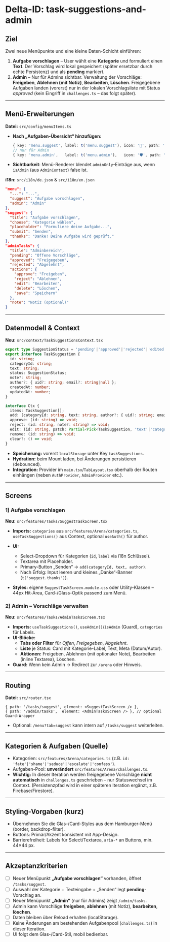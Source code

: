 
# Delta-ID: task-suggestions-and-admin

## Ziel
Zwei neue Menüpunkte und eine kleine Daten-Schicht einführen:
1) **Aufgabe vorschlagen** – User wählt eine **Kategorie** und formuliert einen **Text**. Der Vorschlag wird lokal gespeichert (später ersetzbar durch echte Persistenz) und als **pending** markiert.
2) **Admin** – Nur für Admins sichtbar. Verwaltung der Vorschläge: **Freigeben**, **Ablehnen (mit Notiz)**, **Bearbeiten**, **Löschen**. Freigegebene Aufgaben landen (vorerst) nur in der lokalen Vorschlagsliste mit Status *approved* (kein Eingriff in `challenges.ts` – das folgt später).

---

## Menü-Erweiterungen
**Datei:** `src/config/menuItems.ts`
- **Nach „Aufgaben-Übersicht“ hinzufügen:**
  ```ts
  { key: 'menu.suggest', label: t('menu.suggest'), icon: '📝', path: '/tasks/suggest' },
  // nur für Admin
  { key: 'menu.admin',   label: t('menu.admin'),   icon: '🛡️', path: '/admin/tasks', adminOnly: true },
  ```
- **Sichtbarkeit**: Menü-Renderer blendet `adminOnly`-Einträge aus, wenn `isAdmin` (aus `AdminContext`) false ist.

**i18n:** `src/i18n/de.json` & `src/i18n/en.json`
```json
"menu": {
  "...": "...",
  "suggest": "Aufgabe vorschlagen",
  "admin": "Admin"
},
"suggest": {
  "title": "Aufgabe vorschlagen",
  "choose": "Kategorie wählen",
  "placeholder": "Formuliere deine Aufgabe...",
  "submit": "Senden",
  "thanks": "Danke! Deine Aufgabe wird geprüft."
},
"adminTasks": {
  "title": "Adminbereich",
  "pending": "Offene Vorschläge",
  "approved": "Freigegeben",
  "rejected": "Abgelehnt",
  "actions": {
    "approve": "Freigeben",
    "reject": "Ablehnen",
    "edit": "Bearbeiten",
    "delete": "Löschen",
    "save": "Speichern"
  },
  "note": "Notiz (optional)"
}
```

---

## Datenmodell & Context
**Neu:** `src/context/TaskSuggestionsContext.tsx`
```ts
export type SuggestionStatus = 'pending'|'approved'|'rejected'|'edited';
export interface TaskSuggestion {
  id: string;
  categoryId: string;
  text: string;
  status: SuggestionStatus;
  note?: string;
  author?: { uid?: string; email?: string|null };
  createdAt: number;
  updatedAt: number;
}

interface Ctx {
  items: TaskSuggestion[];
  add: (categoryId: string, text: string, author?: { uid?: string; email?: string|null }) => Promise<void>|void;
  approve: (id: string) => void;
  reject: (id: string, note?: string) => void;
  edit: (id: string, patch: Partial<Pick<TaskSuggestion, 'text'|'categoryId'|'note'>>) => void;
  remove: (id: string) => void;
  clear?: () => void;
}
```
- **Speicherung:** vorerst `localStorage` unter Key `taskSuggestions`.
- **Hydration:** beim Mount laden, bei Änderungen persistieren (debounced).
- **Integration:** Provider im `main.tsx`/`TabLayout.tsx` oberhalb der Routen einhängen (neben `AuthProvider`, `AdminProvider` etc.).

---

## Screens

### 1) Aufgabe vorschlagen
**Neu:** `src/features/Tasks/SuggestTaskScreen.tsx`
- **Imports:** `categories` aus `src/features/Arena/categories.ts`, `useTaskSuggestions()` aus Context, optional `useAuth()` für author.
- **UI:**
  - Select-Dropdown für Kategorien (`id`, `label` via i18n Schlüssel).
  - Textarea mit Placeholder.
  - Primary-Button „Senden“ → `add(categoryId, text, author)`.
  - Nach Erfolg: Input leeren und kleines „Danke“-Banner (`t('suggest.thanks')`).

- **Styles:** eigene `SuggestTaskScreen.module.css` oder Utility-Klassen – 44px Hit-Area, Card-/Glass-Optik passend zum Menü.

### 2) Admin – Vorschläge verwalten
**Neu:** `src/features/Tasks/AdminTasksScreen.tsx`
- **Imports:** `useTaskSuggestions()`, `useAdmin()`/`isAdmin` (Guard), `categories` für Labels.
- **UI-Blöcke:**
  - **Tabs oder Filter** für *Offen*, *Freigegeben*, *Abgelehnt*.
  - **Liste** je Status: Card mit Kategorie-Label, Text, Meta (Datum/Autor).
  - **Aktionen:** Freigeben, Ablehnen (mit optionaler Note), Bearbeiten (inline Textarea), Löschen.
- **Guard:** Wenn kein Admin → Redirect zur `/arena` oder Hinweis.

---

## Routing
**Datei:** `src/router.tsx`
```tsx
{ path: '/tasks/suggest', element: <SuggestTaskScreen /> },
{ path: '/admin/tasks',  element: <AdminTasksScreen /> }, // optional Guard-Wrapper
```
- Optional: `/menu?tab=suggest` kann intern auf `/tasks/suggest` weiterleiten.

---

## Kategorien & Aufgaben (Quelle)
- Kategorien: `src/features/Arena/categories.ts` (z.B. `id: 'fate'|'shame'|'seduce'|'escalate'|'confess'`).
- Aufgaben-Pool: **unverändert** `src/features/Arena/challenges.ts`.
- **Wichtig:** In dieser Iteration werden freigegebene Vorschläge **nicht automatisch** in `challenges.ts` geschrieben – nur Statuswechsel im Context. (Persistenzpfad wird in einer späteren Iteration ergänzt, z.B. Firebase/Firestore).

---

## Styling-Vorgaben (kurz)
- Übernehmen Sie die Glas-/Card-Styles aus dem Hamburger-Menü (border, backdrop-filter).
- Buttons: Primär/Akzent konsistent mit App-Design.
- Barrierefreiheit: Labels für Select/Textarea, `aria-*` an Buttons, min. 44×44 px.

---

## Akzeptanzkriterien
- [ ] Neuer Menüpunkt **„Aufgabe vorschlagen“** vorhanden, öffnet `/tasks/suggest`.
- [ ] Auswahl der Kategorie + Texteingabe + „Senden“ legt **pending**-Vorschlag an.
- [ ] Neuer Menüpunkt **„Admin“** (nur für Admins) zeigt `/admin/tasks`.
- [ ] Admin kann Vorschläge **freigeben**, **ablehnen** (mit Notiz), **bearbeiten**, **löschen**.
- [ ] Daten bleiben über Reload erhalten (localStorage).
- [ ] Keine Änderungen am bestehenden Aufgabenpool (`challenges.ts`) in dieser Iteration.
- [ ] UI folgt dem Glas-/Card-Stil, mobil bedienbar.
